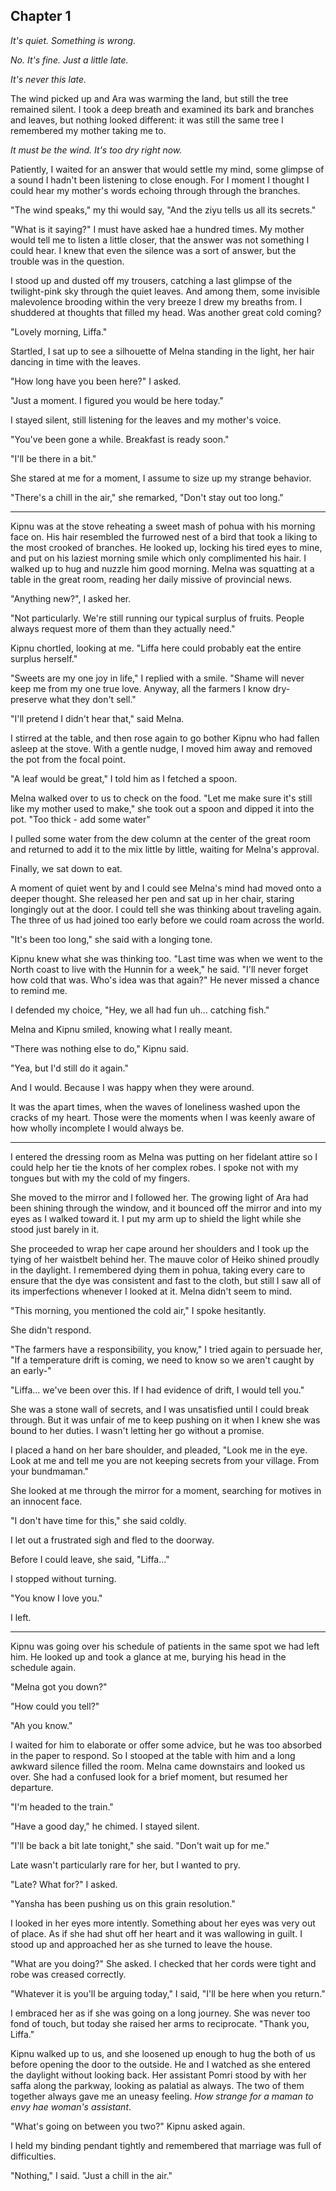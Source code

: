 ## Chapter 1

_It's quiet. Something is wrong._

_No. It's fine. Just a little late._

_It's never this late._

The wind picked up and Ara was warming the land, but still the tree remained silent. I took a deep breath and examined its bark and branches and leaves, but nothing looked different: it was still the same tree I remembered my mother taking me to.

_It must be the wind. It's too dry right now._

Patiently, I waited for an answer that would settle my mind, some glimpse of a sound I hadn't been listening to close enough. For I moment I thought I could hear my mother's words echoing through through the branches.

"The wind speaks," my thi would say, "And the ziyu tells us all its secrets."

"What is it saying?" I must have asked hae a hundred times. My mother would tell me to listen a little closer, that the answer was not something I could hear. I knew that even the silence was a sort of answer, but the trouble was in the question.

I stood up and dusted off my trousers, catching a last glimpse of the twilight-pink sky through the quiet leaves. And among them, some invisible malevolence brooding within the very breeze I drew my breaths from. I shuddered at thoughts that filled my head. Was another great cold coming?

<!-- human voice -->

"Lovely morning, Liffa."

Startled, I sat up to see a silhouette of Melna standing in the light, her hair dancing in time with the leaves.

"How long have you been here?" I asked.

"Just a moment. I figured you would be here today."

I stayed silent, still listening for the leaves and my mother's voice.

"You've been gone a while. Breakfast is ready soon."

"I'll be there in a bit."

She stared at me for a moment, I assume to size up my strange behavior.

"There's a chill in the air," she remarked, "Don't stay out too long."

---

Kipnu was at the stove reheating a sweet mash of pohua with his morning face on. His hair resembled the furrowed nest of a bird that took a liking to the most crooked of branches. He looked up, locking his tired eyes to mine, and put on his laziest morning smile which only complimented his hair. I walked up to hug and nuzzle him good morning. Melna was squatting at a table in the great room, reading her daily missive of provincial news.

"Anything new?", I asked her.

"Not particularly. We're still running our typical surplus of fruits. People always request more of them than they actually need."

Kipnu chortled, looking at me. "Liffa here could probably eat the entire surplus herself."

"Sweets are my one joy in life," I replied with a smile. "Shame will never keep me from my one true love. Anyway, all the farmers I know dry-preserve what they don't sell."

"I'll pretend I didn't hear that," said Melna.

I stirred at the table, and then rose again to go bother Kipnu who had fallen asleep at the stove. With a gentle nudge, I moved him away and removed the pot from the focal point.

"A leaf would be great," I told him as I fetched a spoon.

Melna walked over to us to check on the food. "Let me make sure it's still like my mother used to make," she took out a spoon and dipped it into the pot. "Too thick - add some water"

I pulled some water from the dew column at the center of the great room and returned to add it to the mix little by little, waiting for Melna's approval.

Finally, we sat down to eat.

A moment of quiet went by and I could see Melna's mind had moved onto a deeper thought. She released her pen and sat up in her chair, staring longingly out at the door. I could tell she was thinking about traveling again. The three of us had joined too early before we could roam across the world.

"It's been too long," she said with a longing tone.

Kipnu knew what she was thinking too. "Last time was when we went to the North coast to live with the Hunnin for a week," he said. "I'll never forget how cold that was. Who's idea was that again?" He never missed a chance to remind me.

I defended my choice, "Hey, we all had fun uh... catching fish."

Melna and Kipnu smiled, knowing what I really meant.

"There was nothing else to do," Kipnu said.

"Yea, but I'd still do it again."

And I would. Because I was happy when they were around.

It was the apart times, when the waves of loneliness washed upon the cracks of my heart. Those were the moments when I was keenly aware of how wholly incomplete I would always be.

---

I entered the dressing room as Melna was putting on her fidelant attire so I could help her tie the knots of her complex robes. I spoke not with my tongues but with my the cold of my fingers.

She moved to the mirror and I followed her. The growing light of Ara had been shining through the window, and it bounced off the mirror and into my eyes as I walked toward it. I put my arm up to shield the light while she stood just barely in it.

She proceeded to wrap her cape around her shoulders and I took up the tying of her waistbelt behind her. The mauve color of Heiko shined proudly in the daylight. I remembered dying them in pohua, taking every care to ensure that the dye was consistent and fast to the cloth, but still I saw all of its imperfections whenever I looked at it. Melna didn't seem to mind.

"This morning, you mentioned the cold air," I spoke hesitantly.

She didn't respond.

"The farmers have a responsibility, you know," I tried again to persuade her, "If a temperature drift is coming, we need to know so we aren't caught by an early-"

"Liffa... we've been over this. If I had evidence of drift, I would tell you."

She was a stone wall of secrets, and I was unsatisfied until I could break through. But it was unfair of me to keep pushing on it when I knew she was bound to her duties. I wasn't letting her go without a promise.

I placed a hand on her bare shoulder, and pleaded, "Look me in the eye. Look at me and tell me you are not keeping secrets from your village. From your bundmaman."

She looked at me through the mirror for a moment, searching for motives in an innocent face.

"I don't have time for this," she said coldly.

I let out a frustrated sigh and fled to the doorway.

Before I could leave, she said, "Liffa..."

I stopped without turning.

"You know I love you."

I left.

---

Kipnu was going over his schedule of patients in the same spot we had left him. He looked up and took a glance at me, burying his head in the schedule again.

"Melna got you down?"

"How could you tell?"

"Ah you know."

I waited for him to elaborate or offer some advice, but he was too absorbed in the paper to respond. So I stooped at the table with him and a long awkward silence filled the room. Melna came downstairs and looked us over. She had a confused look for a brief moment, but resumed her departure.

"I'm headed to the train."

"Have a good day," he chimed. I stayed silent.

"I'll be back a bit late tonight," she said. "Don't wait up for me."

Late wasn't particularly rare for her, but I wanted to pry.

"Late? What for?" I asked.

"Yansha has been pushing us on this grain resolution."

I looked in her eyes more intently. Something about her eyes was very out of place. As if she had shut off her heart and it was wallowing in guilt. I stood up and approached her as she turned to leave the house.

"What are you doing?" She asked. I checked that her cords were tight and robe was creased correctly.

"Whatever it is you'll be arguing today," I said, "I'll be here when you return."

I embraced her as if she was going on a long journey. She was never too fond of touch, but today she raised her arms to reciprocate. "Thank you, Liffa."

Kipnu walked up to us, and she loosened up enough to hug the both of us before opening the door to the outside. He and I watched as she entered the daylight without looking back. Her assistant Pomri stood by with her saffa along the parkway, looking as palatial as always. The two of them together always gave me an uneasy feeling. _How strange for a maman to envy hae woman's assistant_.

"What's going on between you two?" Kipnu asked again.

I held my binding pendant tightly and remembered that marriage was full of difficulties.

"Nothing," I said. "Just a chill in the air."
